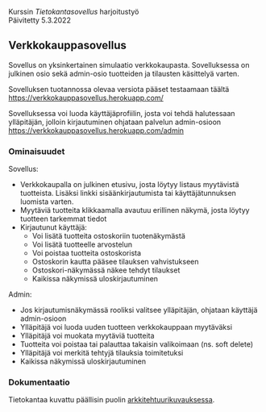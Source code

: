 Kurssin _Tietokantasovellus_ harjoitustyö  
Päivitetty 5.3.2022


## Verkkokauppasovellus

Sovellus on yksinkertainen simulaatio verkkokaupasta. Sovelluksessa on julkinen osio sekä admin-osio tuotteiden ja tilausten käsittelyä varten.

Sovelluksen tuotannossa olevaa versiota pääset testaamaan täältä https://verkkokauppasovellus.herokuapp.com/  

Sovelluksessa voi luoda käyttäjäprofiilin, josta voi tehdä halutessaan ylläpitäjän, jolloin kirjautuminen ohjataan palvelun admin-osioon https://verkkokauppasovellus.herokuapp.com/admin

### Ominaisuudet

Sovellus:
- Verkkokaupalla on julkinen etusivu, josta löytyy listaus myytävistä tuotteista. Lisäksi linkki sisäänkirjautumista tai käyttäjätunnuksen luomista varten.
- Myytäviä tuotteita klikkaamalla avautuu erillinen näkymä, josta löytyy tuotteen tarkemmat tiedot
- Kirjautunut käyttäjä:
    - Voi lisätä tuotteita ostoskoriin tuotenäkymästä
    - Voi lisätä tuotteelle arvostelun
    - Voi poistaa tuotteita ostoskorista
    - Ostoskorin kautta pääsee tilauksen vahvistukseen
    - Ostoskori-näkymässä näkee tehdyt tilaukset
    - Kaikissa näkymissä uloskirjautuminen
 
Admin:
- Jos kirjautumisnäkymässä rooliksi valitsee ylläpitäjän, ohjataan käyttäjä admin-osioon
- Ylläpitäjä voi luoda uuden tuotteen verkkokauppaan myytäväksi
- Ylläpitäjä voi muokata myytäviä tuotteita
- Tuotteita voi poistaa tai palauttaa takaisin valikoimaan (ns. soft delete)
- Ylläpitäjä voi merkitä tehtyjä tilauksia toimitetuksi
- Kaikissa näkymissä uloskirjautuminen

### Dokumentaatio

Tietokantaa kuvattu päällisin puolin [arkkitehtuurikuvauksessa](/documentation/architecture.md).

